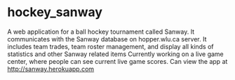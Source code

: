 hockey_sanway
=============

A web application for a ball hockey tournament called Sanway.
It communicates with the Sanway database on hopper.wlu.ca server.
It includes team trades, team roster management, and display
all kinds of statistics and other Sanway related items
Currently working on a live game center, where people
can see current live game scores. Can view the app at http://sanway.herokuapp.com
